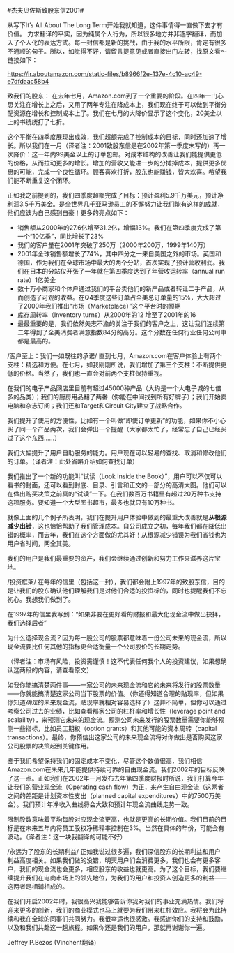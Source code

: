 #杰夫贝佐斯致股东信2001#

从写下It’s All About The Long Term开始我就知道，这件事情得一直做下去才有价值。
力求翻译的平实，因为纯属个人行为，所以很多地方并非逐字翻译，而加入了个人化的表达方式。每一封信都是新的挑战，由于我的水平所限，肯定有很多不通顺的句子。所以，如觉得不好，请留言提意见或者直接出门左转，找原文看～
链接如下：

https://ir.aboutamazon.com/static-files/b8966f2e-137e-4c10-ac49-e7dfdaac58b4

致我们的股东：
在去年七月，Amazon.com到了一个重要的阶段。在四年一门心思关注在增长上之后，又用了两年专注在降成本上，我们现在终于可以做到平衡分配资源在增长和控制成本上了。我们在七月的大降价显示了这个变化，20美金以上的书统统打了七折。

这个平衡在四季度展现出成效，我们超额完成了控制成本的目标，同时还加速了增长。所以我们在一月（译者注：2001致股东信是在2002年第一季度末写的）再一次降价：这一年内99美金以上的订单包邮。对成本结构的改善让我们能提供更低的价格，从而拉动更多的增长。增加的营收又能进一步的分摊掉成本，提供更多优惠的可能，完成一个良性循环。顾客喜欢打折，股东也能赚钱，皆大欢喜。希望我们能不断重复这个闭环。

正如我之前提到的，我们四季度超额完成了目标：预计盈利5.9千万美元，预计净利润3.5千万美金。是全世界几千亚马逊员工的不懈努力让我们能有这样的成就，他们应该为自己感到自豪！更多的亮点如下：
* 销售额从2000年的27.6亿增至31.2亿，增幅13%。我们在第四季度完成了第一个“10亿季”，同比增长了23%
* 我们的客户量在2001年突破了250万（2000年200万，1999年140万）
* 2001年全球销售额增长了74%，其中四分之一来自美国之外的市场。英国和德国，作为我们在全球市场中最大的两个分站，首次实现了预计营收利润。我们在日本的分站仅开张了一年就在第四季度达到了年营收运转率（annual run rate）1亿美金
* 数十万小商家和个体户通过我们的平台卖他们的新产品或者转让二手产品，从而创造了可观的收益。在Q4季度这些订单占全美总订单量的15%，大大超过了2000年我们推出“市场（Marketplace）”这个平台时的预期
* 库存周转率（Inventory turns）从2000年的12 增至了2001年的16
* 最最重要的是，我们依然矢志不渝的关注于我们的客户之上，这让我们连续第二年得到了全美消费者满意指数84分的高分。这个分数在任何行业任何公司中都是最高的。

/客户至上：我们一如既往的承诺/
直到七月，Amazon.com在客户体验上有两个支柱：精选和方便。在七月，如我刚刚所说，我们增加了第三个支柱：不断提供更低的价格。当然了，我们也一直会对前两个支柱保持重视。

在我们的电子产品网店里目前有超过45000种产品（大约是一个大电子城的七倍多的品类）；我们的厨房用品翻了两番（你能在中间找到所有好牌子）；我们开始卖电脑和杂志订阅；我们还和Target和Circuit City建立了战略合作。

我们提升了使用的方便性，比如有一个叫做“即使订单更新”的功能，如果你不小心买了同一个产品两次，我们会弹出一个提醒（大家都太忙了，经常忘了自己已经买过了这个东西……）

我们大幅提升了用户自助服务的能力。用户现在可以轻易的查找、取消和修改他们的订单。（译者注：此处省略介绍如何查找订单）

我们推出了一个新的功能叫“试读（Look Inside the Book）”，用户可以不仅可以看书的封面，还可以看到封底、目录、引言和正文的一部分的高清大图。他们可以在做出购买决策之前真的“试读”一下。在我们数百万书籍里有超过20万种书支持这项服务。要知道一个大型图书超市，最多也就只有10万种书。

就像上面的几个例子所表明，我们在提升用户体验中做到的最重大改善就是**从根源减少出错**，这也恰恰帮助了我们管理成本。自公司成立之初，每年我们都在降低出错的概率，而去年，我们在这个方面做的尤其好！从根源减少错误为我们省钱也为用户省时间，两全其美。

我们的用户是我们最重要的资产，我们会继续通过创新和努力工作来滋养这片宝地。

/投资框架/
在每年的信里（包括这一封），我们都会附上1997年的致股东信，目的是让我们的股东确认他们理解我们是对他们合适的投资标的，同时也提醒我们不忘初心。我想我们做到了。

在1997年的信里我写到：“如果非要在更好看的财报和最大化现金流中做出抉择，我们选择后者”

为什么选择现金流？因为每一股公司的股票都意味着一份公司未来的现金流，所以现金流要比任何其他的指标更合适衡量一个公司股价的长期走势。

（译者注：市场有风险，投资需谨慎！这不代表任何我个人的投资建议，如果想确认这两段的内容，请查看原文）

如我你能搞清楚两件事——一家公司的未来现金流和它的未来将发行的股票数量——你就能搞清楚这家公司当下股票的价值。（你还得知道合理的贴现率，但如果你知道*确定*的未来现金流，贴现率就相对容易选择了）这并不简单，但你可以通过考察公司过去的业绩，比如查看那家公司的杠杆率和增长性（leverage point and scalaility），来预测它未来的现金流。预测公司未来发行的股票数量需要你能够预测一些指标，比如员工期权（option grants）和其他可能的资本周转（capital transactions）。最终，你预估出这家公司的未来现金流将对你做出是否购买这家公司股票的决策起到关键作用。

鉴于我们希望保持我们的固定成本不变化，尽管这个数值很高，我们相信Amazon.com在未来几年能提供持续可靠的自由现金流。我们2002年的目标反映了这一点。正如我们在2002年一月发布去年第四季度财报时所说，我们打算今年让我们的营业现金流（Operating cash flow）为正，来产生自由现金流（这两者之间的差距是计划资本性支出（planned capital expenditures）中的7500万美金）。我们预计年净收入曲线将会大致和预计年现金流曲线走势一致。

限制股数意味着平均每股对应现金流更高，也就是更高的长期价值。我们目前的目标是在未来五年内将员工股权净稀释率控制在3%。当然在具体的年份，可能会有波动。（译者注：这一块我翻译的可能不好）

/永远为了股东的长期利益/
正如我说过很多遍，我们深信股东的长期利益和用户利益高度相关。如果我们做的没错，明天用户们会消费更多，我们也会有更多客户，我们的现金流也会更多，相应股东的收益也就更高。为了这个目标，我们要继续提升我们在电商市场上的领先地位，为我们的用户和投资人创造更多的利益——这两者是相辅相成的。

在我们开启2002年时，我很高兴我能够告诉你我对我们的事业充满热情。我们将迎来更多的创新，我们的商业模式也马上就要为我们带来杠杆效应。我将会为此持续和我在全球的同事们共同努力。我很幸运也很感激。我感谢你们的支持和鼓励，以及和我们共赴这一趟旅程。如果你还是我们的用户，那就再谢谢你一遍。

Jeffrey P.Bezos
(Vinchent翻译)